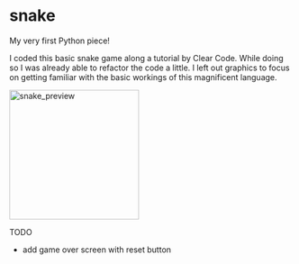 # snake
My very first Python piece!

I coded this basic snake game along a tutorial by Clear Code. While doing so I was already able to refactor the code a little. I left out graphics to focus on getting familiar with the basic workings of this magnificent language.

<img width="230" alt="snake_preview" src="https://github.com/smg-lab101/snake/assets/119412353/0598a28d-3e2e-4de4-8f6a-157388e345c2">


TODO
- add game over screen with reset button
